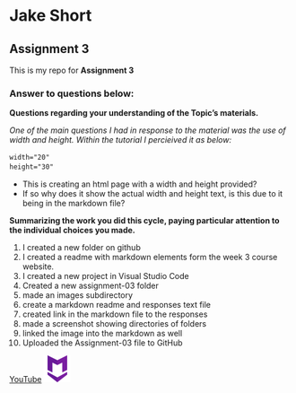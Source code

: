 # Jake Short

## Assignment 3

This is my repo for **Assignment 3**

### Answer to questions below:


__Questions regarding your understanding of the Topic’s materials.__

*One of the main questions I had in response to the material was the use of width and height. Within the tutorial I percieived it as below:*

```html
width="20"
height="30"
```
- This is creating an html page with a width and height provided?
- If so why does it show the actual width and height text, is this due to it being in the markdown file?

**Summarizing the work you did this cycle, paying particular attention to the individual choices you made.**

1.  I created a new folder on github
2. I created a readme with markdown elements form the week 3 course website.
3.  I created a new project in Visual Studio Code
4.  Created a new assignment-03 folder
5.  made an images subdirectory
6.  create a markdown readme and responses text file
7.  created link in the markdown file to the responses
8.  made a screenshot showing directories of folders
9.  linked the image into the markdown as well
10.  Uploaded the Assignment-03 file to GitHub

[YouTube](https://www.youtube.com/)
![alt text](https://github.com/adam-p/markdown-here/raw/master/src/common/images/icon48.png "Logo Title Text 1")
